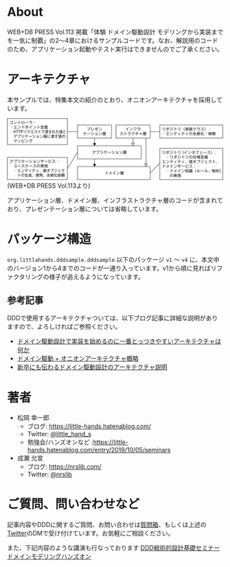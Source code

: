 # About
WEB+DB PRESS Vol.113 掲載「体験 ドメイン駆動設計 モデリングから実装までを一気に制覇」の2〜4章におけるサンプルコードです。なお、解説用のコードのため、アプリケーション起動やテスト実行はできませんのでご了承ください。


# アーキテクチャ
本サンプルでは、特集本文の紹介のとおり、オニオンアーキテクチャを採用しています。

![](image/architecture.png)
(WEB+DB PRESS Vol.113より)

アプリケーション層、ドメイン層、インフラストラクチャ層のコードが含まれており、プレゼンテーション層については省略しています。

# パッケージ構造

`org.littlahands.dddsample.dddsample` 以下のパッケージ `v1` 〜 `v4` に、本文中のバージョン1から4までのコードが一通り入っています。v1から順に見ればリファクタリングの様子が追えるようになっています。

## 参考記事
DDDで使用するアーキテクチャついては、以下ブログ記事に詳細な説明がありますので、よろしければご参照ください。

* [ドメイン駆動設計で実装を始めるのに一番とっつきやすいアーキテクチャは何か](https://little-hands.hatenablog.com/entry/2017/10/04/231743)
* [ドメイン駆動 + オニオンアーキテクチャ概略](https://little-hands.hatenablog.com/entry/2017/10/11/075634)
* [新卒にも伝わるドメイン駆動設計のアーキテクチャ説明](https://little-hands.hatenablog.com/entry/2018/12/10/ddd-architecture)



# 著者
* 松岡 幸一郎
  * ブログ: https://little-hands.hatenablog.com/
  * Twitter: [@little_hand_s](https://twitter.com/little_hand_s)
  * 勉強会/ハンズオンなど :https://little-hands.hatenablog.com/entry/2019/10/05/seminars
* 成瀬 允宣
  * ブログ: https://nrslib.com/
  * Twitter: [@nrslib](https://twitter.com/nrslib)


# ご質問、問い合わせなど
記事内容やDDDに関するご質問、お問い合わせは[質問箱](https://peing.net/ja/little_hands)、もしくは上述の[Twitter](https://twitter.com/little_hand_s)のDMで受け付けています。お気軽にご相談ください。

また、下記内容のような講演も行なっております
[DDD戦術的設計基礎セミナー](https://little-hands.hatenablog.com/entry/2019/09/19/ddd-pattern-lesson)  
[ドメインモデリングハンズオン](https://www.m3tech.blog/entry/2019/06/25/110000)

